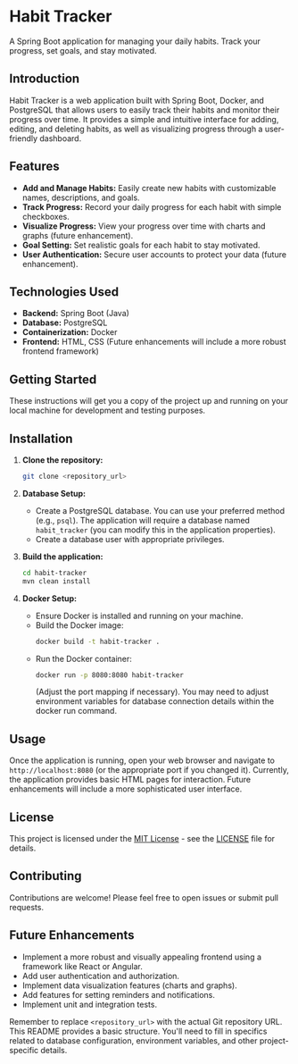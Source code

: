 # Habit Tracker

A Spring Boot application for managing your daily habits.  Track your progress, set goals, and stay motivated.

## Introduction

Habit Tracker is a web application built with Spring Boot, Docker, and PostgreSQL that allows users to easily track their habits and monitor their progress over time.  It provides a simple and intuitive interface for adding, editing, and deleting habits, as well as visualizing progress through a user-friendly dashboard.

## Features

* **Add and Manage Habits:** Easily create new habits with customizable names, descriptions, and goals.
* **Track Progress:** Record your daily progress for each habit with simple checkboxes.
* **Visualize Progress:**  View your progress over time with charts and graphs (future enhancement).
* **Goal Setting:** Set realistic goals for each habit to stay motivated.
* **User Authentication:** Secure user accounts to protect your data (future enhancement).


## Technologies Used

* **Backend:** Spring Boot (Java)
* **Database:** PostgreSQL
* **Containerization:** Docker
* **Frontend:** HTML, CSS (Future enhancements will include a more robust frontend framework)


## Getting Started

These instructions will get you a copy of the project up and running on your local machine for development and testing purposes.

## Installation

1. **Clone the repository:**

   ```bash
   git clone <repository_url>
   ```

2. **Database Setup:**
   * Create a PostgreSQL database.  You can use your preferred method (e.g., `psql`).  The application will require a database named `habit_tracker` (you can modify this in the application properties).
   * Create a database user with appropriate privileges.

3. **Build the application:**

   ```bash
   cd habit-tracker
   mvn clean install
   ```

4. **Docker Setup:**
    * Ensure Docker is installed and running on your machine.
    * Build the Docker image:
      ```bash
      docker build -t habit-tracker .
      ```
    * Run the Docker container:
      ```bash
      docker run -p 8080:8080 habit-tracker
      ```
      (Adjust the port mapping if necessary).  You may need to adjust environment variables for database connection details within the docker run command.


## Usage

Once the application is running, open your web browser and navigate to `http://localhost:8080` (or the appropriate port if you changed it).  Currently, the application provides basic HTML pages for interaction.  Future enhancements will include a more sophisticated user interface.

## License

This project is licensed under the [MIT License](LICENSE) - see the [LICENSE](LICENSE) file for details.


## Contributing

Contributions are welcome! Please feel free to open issues or submit pull requests.


## Future Enhancements

* Implement a more robust and visually appealing frontend using a framework like React or Angular.
* Add user authentication and authorization.
* Implement data visualization features (charts and graphs).
* Add features for setting reminders and notifications.
* Implement unit and integration tests.


Remember to replace `<repository_url>` with the actual Git repository URL.  This README provides a basic structure. You'll need to fill in specifics related to database configuration, environment variables, and other project-specific details.